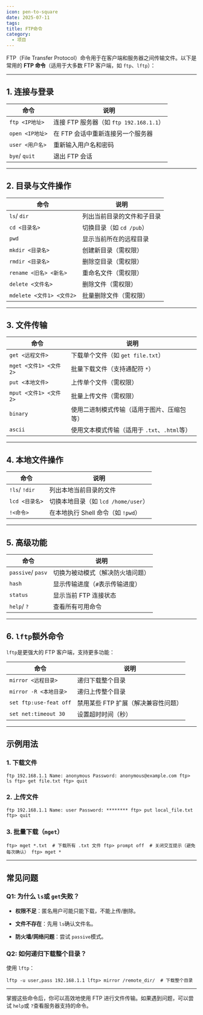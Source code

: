 ```yaml
---
icon: pen-to-square
date: 2025-07-11
tags: 
title: FTP命令
category:
  - 项目
---
```

FTP（File Transfer Protocol）命令用于在客户端和服务器之间传输文件。以下是常用的 ​**​FTP 命令​**​（适用于大多数 FTP 客户端，如 `ftp`、`lftp`）：

---

## ​**​1. 连接与登录​**​

|命令|说明|
|---|---|
|`ftp <IP地址>`|连接 FTP 服务器（如 `ftp 192.168.1.1`）|
|`open <IP地址>`|在 FTP 会话中重新连接另一个服务器|
|`user <用户名>`|重新输入用户名和密码|
|`bye`/ `quit`|退出 FTP 会话|

---

## ​**​2. 目录与文件操作​**​

|命令|说明|
|---|---|
|`ls`/ `dir`|列出当前目录的文件和子目录|
|`cd <目录名>`|切换目录（如 `cd /pub`）|
|`pwd`|显示当前所在的远程目录|
|`mkdir <目录名>`|创建新目录（需权限）|
|`rmdir <目录名>`|删除空目录（需权限）|
|`rename <旧名> <新名>`|重命名文件（需权限）|
|`delete <文件名>`|删除文件（需权限）|
|`mdelete <文件1> <文件2>`|批量删除文件（需权限）|

---

## ​**​3. 文件传输​**​

|命令|说明|
|---|---|
|`get <远程文件>`|下载单个文件（如 `get file.txt`）|
|`mget <文件1> <文件2>`|批量下载文件（支持通配符 `*`）|
|`put <本地文件>`|上传单个文件（需权限）|
|`mput <文件1> <文件2>`|批量上传文件（需权限）|
|`binary`|使用二进制模式传输（适用于图片、压缩包等）|
|`ascii`|使用文本模式传输（适用于 `.txt`、`.html`等）|

---

## ​**​4. 本地文件操作​**​

|命令|说明|
|---|---|
|`!ls`/ `!dir`|列出本地当前目录的文件|
|`lcd <目录名>`|切换本地目录（如 `lcd /home/user`）|
|`!<命令>`|在本地执行 Shell 命令（如 `!pwd`）|

---

## ​**​5. 高级功能​**​

|命令|说明|
|---|---|
|`passive`/ `pasv`|切换为被动模式（解决防火墙问题）|
|`hash`|显示传输进度（`#`表示传输进度）|
|`status`|显示当前 FTP 连接状态|
|`help`/ `?`|查看所有可用命令|

---

## ​**​6. `lftp`额外命令​**​

`lftp`是更强大的 FTP 客户端，支持更多功能：

|命令|说明|
|---|---|
|`mirror <远程目录>`|递归下载整个目录|
|`mirror -R <本地目录>`|递归上传整个目录|
|`set ftp:use-feat off`|禁用某些 FTP 扩展（解决兼容性问题）|
|`set net:timeout 30`|设置超时时间（秒）|

---

## ​**​示例用法​**​

### ​**​1. 下载文件​**​

`ftp 192.168.1.1 Name: anonymous Password: anonymous@example.com ftp> ls ftp> get file.txt ftp> quit`

### ​**​2. 上传文件​**​

`ftp 192.168.1.1 Name: user Password: ******** ftp> put local_file.txt ftp> quit`

### ​**​3. 批量下载（`mget`）​**​

`ftp> mget *.txt  # 下载所有 .txt 文件 ftp> prompt off  # 关闭交互提示（避免每次确认） ftp> mget *`

---

## ​**​常见问题​**​

### ​**​Q1: 为什么 `ls`或 `get`失败？​**​

- ​**​权限不足​**​：匿名用户可能只能下载，不能上传/删除。
    
- ​**​文件不存在​**​：先用 `ls`确认文件名。
    
- ​**​防火墙/网络问题​**​：尝试 `passive`模式。
    

### ​**​Q2: 如何递归下载整个目录？​**​

使用 `lftp`：

`lftp -u user,pass 192.168.1.1 lftp> mirror /remote_dir/  # 下载整个目录`

---

掌握这些命令后，你可以高效地使用 FTP 进行文件传输。如果遇到问题，可以尝试 `help`或 `?`查看服务器支持的命令。